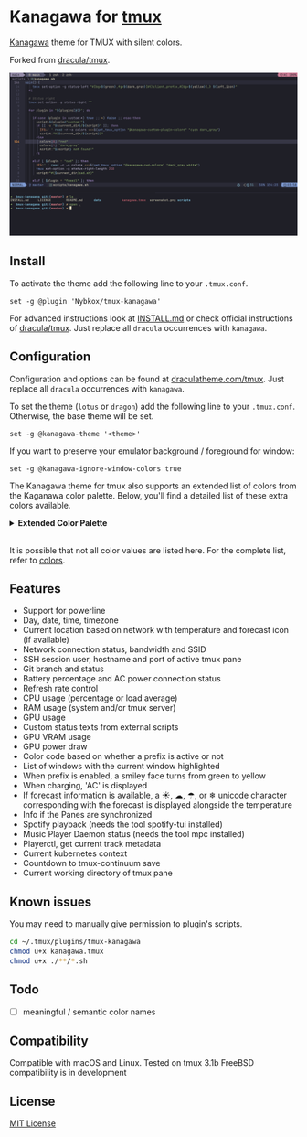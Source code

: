 # Kanagawa for [tmux](https://github.com/tmux/tmux/wiki)

[Kanagawa](https://github.com/rebelot/kanagawa.nvim/tree/master) theme for TMUX with silent colors.

Forked from [dracula/tmux](https://github.com/dracula/tmux).

![Screenshot](./screenshot.png)

## Install

To activate the theme add the following line to your `.tmux.conf`.

    set -g @plugin 'Nybkox/tmux-kanagawa'

For advanced instructions look at [INSTALL.md](https://github.com/Nybkox/tmux-kanagawa/blob/master/INSTALL.md) or check official instructions of [dracula/tmux](https://draculatheme.com/tmux). Just replace all `dracula` occurrences with `kanagawa`.

## Configuration

Configuration and options can be found at [draculatheme.com/tmux](https://draculatheme.com/tmux).
Just replace all `dracula` occurrences with `kanagawa`.

To set the theme (`lotus` or `dragon`) add the following line to your `.tmux.conf`. Otherwise, the base theme will be set.

```
set -g @kanagawa-theme '<theme>'
```

If you want to preserve your emulator background / foreground for window:

```
set -g @kanagawa-ignore-window-colors true
```

The Kanagawa theme for tmux also supports an extended list of colors from the Kaganawa color palette. Below, you'll find a detailed list of these extra colors available.

<details>
<summary><strong>Extended Color Palette</strong></summary>

| Color Name      | Hex Value | Visual                                                  |
| --------------- | --------- | ------------------------------------------------------- |
| Autumn Green    | `#76946a` | ![Autumn Green](./assets/colors/autumn_green.svg)       |
| Autumn Orange   | `#dca561` | ![Autumn Orange](./assets/colors/autumn_orange.svg)     |
| Autumn Red      | `#c34043` | ![Autumn Red](./assets/colors/autumn_red.svg)           |
| Autumn Yellow   | `#dca561` | ![Autumn Yellow](./assets/colors/autumn_yellow.svg)     |
| Boat Yellow 1   | `#938056` | ![Boat Yellow 1](./assets/colors/boat_yellow_1.svg)     |
| Boat Yellow 2   | `#c0a36e` | ![Boat Yellow 2](./assets/colors/boat_yellow_2.svg)     |
| Carp Yellow     | `#e6c384` | ![Carp Yellow](./assets/colors/carp_yellow.svg)         |
| Crystal Blue    | `#7e9cd8` | ![Crystal Blue](./assets/colors/crystal_blue.svg)       |
| Dragon Blue     | `#658594` | ![Dragon Blue](./assets/colors/dragon_blue.svg)         |
| Dragon Green    | `#8a9a7b` | ![Dragon Green](./assets/colors/dragon_green.svg)       |
| Dragon Aqua     | `#8ea4a2` | ![Dragon Aqua](./assets/colors/dragon_aqua.svg)         |
| Dragon Orange   | `#b6927b` | ![Dragon Orange](./assets/colors/dragon_orange.svg)     |
| Fuji Gray       | `#727169` | ![Fuji Gray](./assets/colors/fuji_gray.svg)             |
| Fuji White      | `#dcd7ba` | ![Fuji White](./assets/colors/fuji_white.svg)           |
| Katana Gray     | `#717c7c` | ![Katana Gray](./assets/colors/katana_gray.svg)         |
| Light Blue      | `#a3d4d5` | ![Light Blue](./assets/colors/light_blue.svg)           |
| Old White       | `#c8c093` | ![Old White](./assets/colors/old_white.svg)             |
| Oni Violet      | `#957fb8` | ![Oni Violet](./assets/colors/oni_violet.svg)           |
| Peach Red       | `#ff5d62` | ![Peach Red](./assets/colors/peach_red.svg)             |
| Ronin Yellow    | `#ff9e3b` | ![Ronin Yellow](./assets/colors/ronin_yellow.svg)       |
| Sakura Pink     | `#d27e99` | ![Sakura Pink](./assets/colors/sakura_pink.svg)         |
| Samurai Red     | `#e82424` | ![Samurai Red](./assets/colors/samurai_red.svg)         |
| Spring Blue     | `#7fb4ca` | ![Spring Blue](./assets/colors/spring_blue.svg)         |
| Spring Green    | `#98bb6c` | ![Spring Green](./assets/colors/spring_green.svg)       |
| Spring Violet 1 | `#938aa9` | ![Spring Violet 1](./assets/colors/spring_violet_1.svg) |
| Spring Violet 2 | `#9cabca` | ![Spring Violet 2](./assets/colors/spring_violet_2.svg) |
| Sumi Ink 0      | `#16161d` | ![Sumi Ink 0](./assets/colors/sumi_ink_0.svg)           |
| Sumi Ink 1      | `#1e1f28` | ![Sumi Ink 1](./assets/colors/sumi_ink_1.svg)           |
| Sumi Ink 2      | `#1a1a22` | ![Sumi Ink 2](./assets/colors/sumi_ink_2.svg)           |
| Sumi Ink 3      | `#363646` | ![Sumi Ink 3](./assets/colors/sumi_ink_3.svg)           |
| Sumi Ink 4      | `#2a2a37` | ![Sumi Ink 4](./assets/colors/sumi_ink_4.svg)           |
| Sumi Ink 5      | `#363646` | ![Sumi Ink 5](./assets/colors/sumi_ink_5.svg)           |
| Sumi Ink 6      | `#54546D` | ![Sumi Ink 6](./assets/colors/sumi_ink_6.svg)           |
| Surimi Orange   | `#ffa066` | ![Surimi Orange](./assets/colors/surimi_orange.svg)     |
| Wave Aqua       | `#6a9589` | ![Wave Aqua](./assets/colors/wave_aqua.svg)             |
| Wave Aqua 2     | `#7aa89f` | ![Wave Aqua 2](./assets/colors/wave_aqua_2.svg)         |
| Wave Blue 1     | `#223249` | ![Wave Blue 1](./assets/colors/wave_blue_1.svg)         |
| Wave Blue 2     | `#2d4f67` | ![Wave Blue 2](./assets/colors/wave_blue_2.svg)         |
| Wawe Red        | `#e46876` | ![Wawe Red](./assets/colors/wawe_red.svg)               |
| Winter Blue     | `#252535` | ![Winter Blue](./assets/colors/winter_blue.svg)         |
| Winter Green    | `#2b3328` | ![Winter Green](./assets/colors/winter_green.svg)       |
| Winter Red      | `#43242b` | ![Winter Red](./assets/colors/winter_red.svg)           |
| Winter Yellow   | `#49443c` | ![Winter Yellow](./assets/colors/winter_yellow.svg)     |
| Lotus White 3   | `#f2ecbc` | ![Lotus White 3](./assets/colors/lotus_white_3.svg)     |
| Lotus Ink 1     | `#545464` | ![Lotus Ink 1](./assets/colors/lotus_ink_1.svg)         |
| Lotus Ink 2     | `#43436c` | ![Lotus Ink 2](./assets/colors/lotus_ink_2.svg)         |
| Lotus Red 2     | `#d7474b` | ![Lotus Red 2](./assets/colors/lotus_red_2.svg)         |
| Lotus Yellow 2  | `#836f4a` | ![Lotus Yellow 2](./assets/colors/lotus_yellow_2.svg)   |
| Lotus Teal 2    | `#6693bf` | ![Lotus Teal 2](./assets/colors/lotus_teal_2.svg)       |
| Lotus Gray 3    | `#8a8980` | ![Lotus Gray 3](./assets/colors/lotus_gray_3.svg)       |
| Lotus Pink      | `#b35b79` | ![Lotus Pink](./assets/colors/lotus_pink.svg)           |
| Lotus Cyan      | `#d7e3d8` | ![Lotus Cyan](./assets/colors/lotus_cyan.svg)           |
| Lotus Violet 1  | `#a09cac` | ![Lotus Violet 1](./assets/colors/lotus_violet_1.svg)   |
| Lotus Violet 2  | `#766b90` | ![Lotus Violet 2](./assets/colors/lotus_violet_2.svg)   |
| Lotus Orange    | `#cc6d00` | ![Lotus Orange](./assets/colors/lotus_orange.svg)       |
| Lotus Orange 2  | `#e98a00` | ![Lotus Orange 2](./assets/colors/lotus_orange_2.svg)   |
| Lotus Yellow    | `#77713f` | ![Lotus Yellow](./assets/colors/lotus_yellow.svg)       |
| Lotus Yellow 2  | `#836f4a` | ![Lotus Yellow 2](./assets/colors/lotus_yellow_2.svg)   |
| Lotus Yellow 3  | `#de9800` | ![Lotus Yellow 3](./assets/colors/lotus_yellow_3.svg)   |
| Lotus Gray 2    | `#716e61` | ![Lotus Gray 2](./assets/colors/lotus_gray_2.svg)       |
| Dragon Red      | `#c4746e` | ![Dragon Red](./assets/colors/dragon_red.svg)           |
| Dragon Pink     | `#a292a3` | ![Dragon Pink](./assets/colors/dragon_pink.svg)         |

</details><br>

It is possible that not all color values are listed here. For the complete list, refer to [colors](./scripts/colors.sh).

## Features

- Support for powerline
- Day, date, time, timezone
- Current location based on network with temperature and forecast icon (if available)
- Network connection status, bandwidth and SSID
- SSH session user, hostname and port of active tmux pane
- Git branch and status
- Battery percentage and AC power connection status
- Refresh rate control
- CPU usage (percentage or load average)
- RAM usage (system and/or tmux server)
- GPU usage
- Custom status texts from external scripts
- GPU VRAM usage
- GPU power draw
- Color code based on whether a prefix is active or not
- List of windows with the current window highlighted
- When prefix is enabled, a smiley face turns from green to yellow
- When charging, 'AC' is displayed
- If forecast information is available, a ☀, ☁, ☂, or ❄ unicode character corresponding with the forecast is displayed alongside the temperature
- Info if the Panes are synchronized
- Spotify playback (needs the tool spotify-tui installed)
- Music Player Daemon status (needs the tool mpc installed)
- Playerctl, get current track metadata
- Current kubernetes context
- Countdown to tmux-continuum save
- Current working directory of tmux pane

## Known issues

You may need to manually give permission to plugin's scripts.

```bash
cd ~/.tmux/plugins/tmux-kanagawa
chmod u+x kanagawa.tmux
chmod u+x ./**/*.sh
```

## Todo

- [ ] meaningful / semantic color names

## Compatibility

Compatible with macOS and Linux. Tested on tmux 3.1b
FreeBSD compatibility is in development

## License

[MIT License](./LICENSE)
